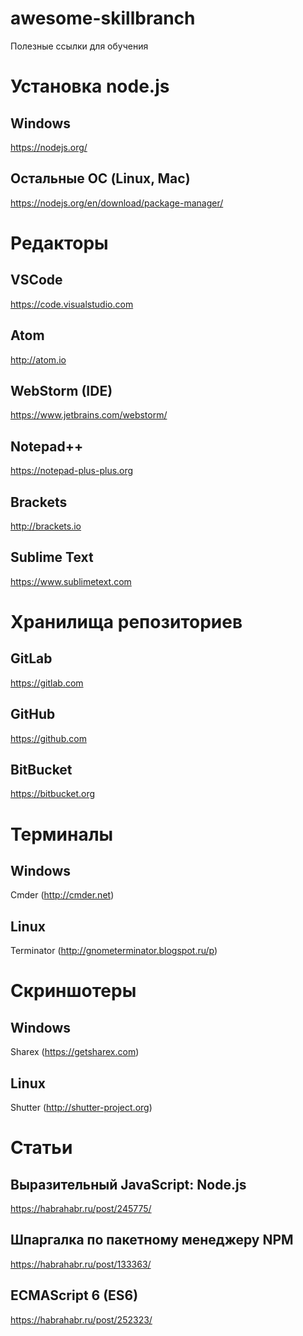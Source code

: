 # awesome-skillbranch
Полезные ссылки для обучения

# Установка node.js

## Windows
https://nodejs.org/

## Остальные ОС (Linux, Mac)
https://nodejs.org/en/download/package-manager/



# Редакторы
## VSCode
https://code.visualstudio.com
## Atom
http://atom.io
## WebStorm (IDE)
https://www.jetbrains.com/webstorm/
## Notepad++
https://notepad-plus-plus.org
## Brackets
http://brackets.io
## Sublime Text
https://www.sublimetext.com

# Хранилища репозиториев
## GitLab
https://gitlab.com
## GitHub
https://github.com
## BitBucket
https://bitbucket.org

# Терминалы
## Windows
Cmder (http://cmder.net)
## Linux
Terminator (http://gnometerminator.blogspot.ru/p)

# Скриншотеры 
## Windows
Sharex (https://getsharex.com)
## Linux
Shutter (http://shutter-project.org)

# Статьи
## Выразительный JavaScript: Node.js
https://habrahabr.ru/post/245775/
## Шпаргалка по пакетному менеджеру NPM
https://habrahabr.ru/post/133363/
## ECMAScript 6 (ES6)
https://habrahabr.ru/post/252323/

